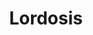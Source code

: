 ---
title: Lordosis
crosslinks:
- BustyPetite
- STPeach
- TeenyGinger
- furry
- AlexisRen
- eyecontact
- ArchedBacks
- ass
- wwwtw
---